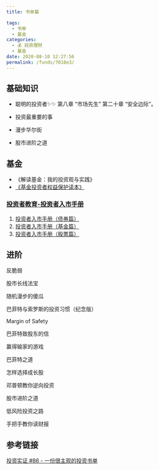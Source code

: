 ```yaml
---
title: 书单篇

tags: 
  - 书单
  - 基金
categories: 
  - 💰 投资理财
  - 基金
date: 2020-08-10 12:27:56
permalink: /funds/7018e3/
---
```

## 基础知识

- 聪明的投资者✨✨
第八章 “市场先生”
第二十章 “安全边际”。

- 投资最重要的事

- 漫步华尔街

- 股市进阶之道

## 基金

- 《解读基金：我的投资观与实践》
- [《基金投资者权益保护读本》](http://www.csrc.gov.cn/shanghai/xxfw/tzzsyd/201610/P020161010613921591581.pdf)

### [投资者教育-投资者入市手册](http://investor.szse.cn/institute/bookshelf/manualseriesbook/index.html)

1. [投资者入市手册（债券篇）](http://investor.szse.cn/institute/bookshelf/manualseriesbook/P020200528604329123743.pdf)
2. [投资者入市手册（基金篇）](http://investor.szse.cn/institute/bookshelf/manualseriesbook/P020200316575321055703.pdf)
3. [投资者入市手册（股票篇）](http://investor.szse.cn/institute/bookshelf/manualseriesbook/P020190322685818724112.pdf)
    


## 进阶

反脆弱

股市长线法宝

随机漫步的傻瓜

巴菲特与索罗斯的投资习惯（纪念版）

Margin of Safety

巴菲特致股东的信

赢得输家的游戏

巴菲特之道

怎样选择成长股

邓普顿教你逆向投资

股市进阶之道

低风险投资之路

手把手教你读财报

## 参考链接

[投资实证 #86 - 一份很主观的投资书单](https://mp.weixin.qq.com/s?__biz=MzIzNTQ4ODg4OA==&mid=2247484494&idx=1&sn=7b3ebaf8e5fe0aa8585eb7367693f984&chksm=e8e71759df909e4faff4a1cd4993584abdc495b87651bad60e28edc65ab5d165fd9d15e25770&scene=27#wechat_redirect&cpage=90)